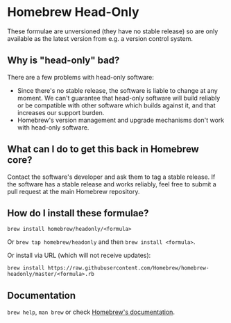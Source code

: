# Homebrew Head-Only
These formulae are unversioned (they have no stable release) so are only available as the latest version from e.g. a version control system.

## Why is "head-only" bad?
There are a few problems with head-only software:

* Since there's no stable release, the software is liable to change at any moment. We can't guarantee that head-only software will build reliably or be compatible with other software which builds against it, and that increases our support burden.
* Homebrew's version management and upgrade mechanisms don't work with head-only software.

## What can I do to get this back in Homebrew core?
Contact the software's developer and ask them to tag a stable release. If the software has a stable release and works reliably, feel free to submit a pull request at the main Homebrew repository.

## How do I install these formulae?
`brew install homebrew/headonly/<formula>`

Or `brew tap homebrew/headonly` and then `brew install <formula>`.

Or install via URL (which will not receive updates):

```
brew install https://raw.githubusercontent.com/Homebrew/homebrew-headonly/master/<formula>.rb
```

## Documentation
`brew help`, `man brew` or check [Homebrew's documentation](https://github.com/Homebrew/homebrew/tree/master/share/doc/homebrew#readme).
